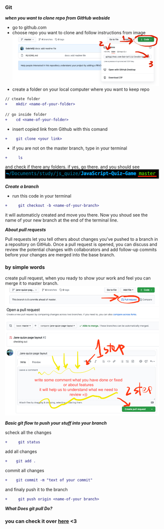 ### Git

***when you want to clone repo from GitHub webside***
* go to github.com 
* choose repo you want to clone and follow instructions from image
![Screenshot](./assets/readme-img/git.png)
* create a folder on your local computer where you want to keep repo
```diff
// cteate folder
+    mkdir <name-of-your-folder>

// go inside folder
+    cd <name-of-your-folder>
```
* insert copied link from Github with this comand
```diff
+    git clone <your link>
``` 
* if you are not on the master branch, type in your terminal
```diff
+     ls
```
and check if there any folders. if yes, go there. and you should see 
![Screenshot](./assets/readme-img/term.png)

***Create a branch***

* run this code in your terminal
```diff
+     git checkout -b <name-of-your-branch>
```
it will automaticly created and move you there. Now you shoud see
the name of your new branch at the end of the terminal line.

***About pull requests***

Pull requests let you tell others about changes you've pushed to a branch in a repository on GitHub. Once a pull request is opened, you can discuss and review the potential changes with collaborators and add follow-up commits before your changes are merged into the base branch.

### by simple words ### 
create pull request, when you ready to show your work and feel you can merge it to master branch.
![Screenshot](./assets/readme-img/rullreq.png)
![Screenshot](./assets/readme-img/pullreq.png)


***Basic git flow to push your stuff into your branch***

scheck all the changes
```diff
+     git status
```
add all changes

```diff
+    git add .
```
commit all changes

```diff
+    git commit -m "text of your commit"
```  
and finaly push it to the branch
```diff
+     git push origin <name-of-your branch>
```

***What Does git pull Do?***

### you can check it over [here](https://github.com/git-guides/git-pull) <3